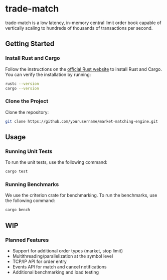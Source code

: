 # trade-match

trade-match is a low latency, in-memory central limit order book capable of vertically scaling to hundreds of thousands of transactions per second.

## Getting Started

### Install Rust and Cargo

Follow the instructions on the [official Rust website](https://www.rust-lang.org/learn/get-started) to install Rust and Cargo.
You can verify the installation by running:

```sh
rustc --version
cargo --version
```

### Clone the Project

Clone the repository:

```sh
git clone https://github.com/yourusername/market-matching-engine.git
```

## Usage

### Running Unit Tests

To run the unit tests, use the following command:

```sh
cargo test
```

### Running Benchmarks

We use the criterion crate for benchmarking. To run the benchmarks, use the following command:

```sh
cargo bench
```

## WIP

### Planned Features

- Support for additional order types (market, stop limit)
- Multithreading/parallelization at the symbol level
- TCP/IP API for order entry
- Events API for match and cancel notifications
- Additional benchmarking and load testing
